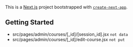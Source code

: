 This is a [Next.js](https://nextjs.org/) project bootstrapped with [`create-next-app`](https://github.com/vercel/next.js/tree/canary/packages/create-next-app).

## Getting Started
- src/pages/admin/courses/[_id]/[session_id].jsx ``not data``
- src/pages/admin/courses/[_id]/edit-course.jsx ```not put```
 
